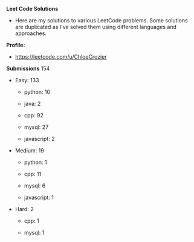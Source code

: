 **Leet Code Solutions**

- Here are my solutions to various LeetCode problems. Some solutions are duplicated as I've solved them using different languages and approaches.

**Profile:**

- https://leetcode.com/u/ChloeCrozier


**Submissions** 154
- Easy: 133

  -  python: 10

  -  java: 2

  -  cpp: 92

  -  mysql: 27

  -  javascript: 2


- Medium: 19

  -  python: 1

  -  cpp: 11

  -  mysql: 6

  -  javascript: 1


- Hard: 2

  -  cpp: 1

  -  mysql: 1